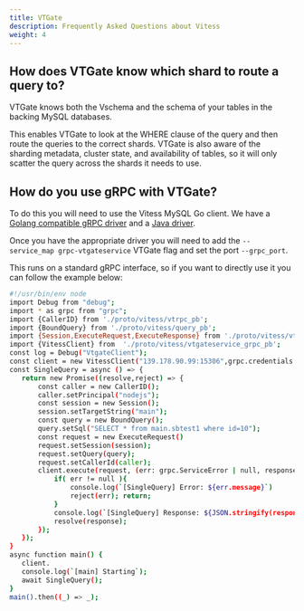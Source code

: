 ```yaml
---
title: VTGate
description: Frequently Asked Questions about Vitess
weight: 4
---
```


## How does VTGate know which shard to route a query to?

VTGate knows both the Vschema and the schema of your tables in the backing MySQL databases.

This enables VTGate to look at the WHERE clause of the query and then route the queries to the correct shards. VTGate is also aware of the sharding metadata, cluster state, and availability of tables, so it will only scatter the query across the shards it needs to use.

## How do you use gRPC with VTGate?

To do this you will need to use the Vitess MySQL Go client. We have a [Golang compatible gRPC driver](https://pkg.go.dev/vitess.io/vitess/go/vt/vitessdriver) and a [Java driver](https://github.com/vitessio/vitess/tree/master/java).

Once you have the appropriate driver you will need to add the `--service_map grpc-vtgateservice` VTGate flag and set the port `--grpc_port`.

This runs on a standard gRPC interface, so if you want to directly use it you can follow the example below:

```sh
#!/usr/bin/env node
import Debug from "debug";
import * as grpc from "grpc";
import {CallerID} from './proto/vitess/vtrpc_pb';
import {BoundQuery} from './proto/vitess/query_pb';
import {Session,ExecuteRequest,ExecuteResponse} from './proto/vitess/vtgate_pb';
import {VitessClient} from  './proto/vitess/vtgateservice_grpc_pb';
const log = Debug("VtgateClient");
const client = new VitessClient("139.178.90.99:15306",grpc.credentials.createInsecure());
const SingleQuery = async () => {
   return new Promise((resolve,reject) => {
       const caller = new CallerID();
       caller.setPrincipal("nodejs");
       const session = new Session();
       session.setTargetString("main");
       const query = new BoundQuery();
       query.setSql("SELECT * from main.sbtest1 where id=10");
       const request = new ExecuteRequest()
       request.setSession(session);
       request.setQuery(query);
       request.setCallerId(caller);
       client.execute(request, (err: grpc.ServiceError | null, response: ExecuteResponse ) => {
           if( err != null ){
               console.log(`[SingleQuery] Error: ${err.message}`)
               reject(err); return;
           }
           console.log(`[SingleQuery] Response: ${JSON.stringify(response.toObject())}`)
           resolve(response);
       });
   });
}
async function main() {
   client.
   console.log(`[main] Starting`);
   await SingleQuery();
}
main().then((_) => _);
```

